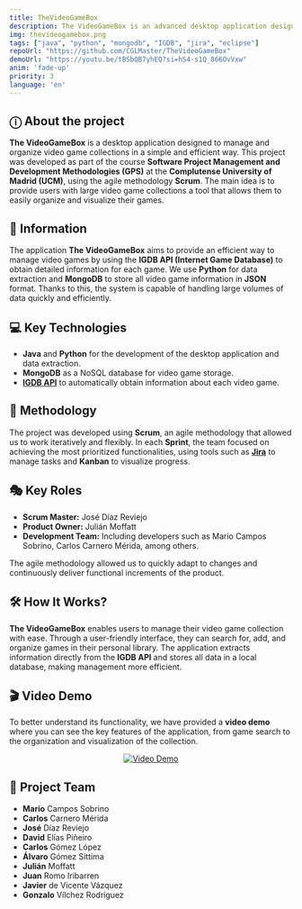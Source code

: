 ```yaml
---
title: TheVideoGameBox
description: The VideoGameBox is an advanced desktop application designed to manage and organize large collections of video games, allowing users to obtain detailed information and efficiently organize their games.
img: thevideogamebox.png
tags: ["java", "python", "mongodb", "IGDB", "jira", "eclipse"]
repoUrl: "https://github.com/CGLMaster/TheVideoGameBox"
demoUrl: "https://youtu.be/tBSbQB7yhEQ?si=hS4-s1Q_866OvVxw"
anim: 'fade-up'
priority: 3
language: 'en'
---
```


## ⓘ About the project

**The VideoGameBox** is a desktop application designed to manage and organize video game collections in a simple and efficient way. This project was developed as part of the course **Software Project Management and Development Methodologies (GPS)** at the **Complutense University of Madrid (UCM)**, using the agile methodology **Scrum**. The main idea is to provide users with large video game collections a tool that allows them to easily organize and visualize their games.

## 📌 Information   
The application **The VideoGameBox** aims to provide an efficient way to manage video games by using the **IGDB API (Internet Game Database)** to obtain detailed information for each game. We use **Python** for data extraction and **MongoDB** to store all video game information in **JSON** format. Thanks to this, the system is capable of handling large volumes of data quickly and efficiently.

## 💻 Key Technologies
  - **Java** and **Python** for the development of the desktop application and data extraction.
  - **MongoDB** as a NoSQL database for video game storage.
  - **[IGDB API](https://api-docs.igdb.com/#examples)** to automatically obtain information about each video game.

## 📝 Methodology 
The project was developed using **Scrum**, an agile methodology that allowed us to work iteratively and flexibly. In each **Sprint**, the team focused on achieving the most prioritized functionalities, using tools such as **[Jira](https://www.atlassian.com/software/jira)** to manage tasks and **Kanban** to visualize progress.

## 🎭 Key Roles
  - **Scrum Master:** José Díaz Reviejo  
  - **Product Owner:** Julián Moffatt  
  - **Development Team:** Including developers such as Mario Campos Sobrino, Carlos Carnero Mérida, among others.

The agile methodology allowed us to quickly adapt to changes and continuously deliver functional increments of the product.

## 🛠️ How It Works?
**The VideoGameBox** enables users to manage their video game collection with ease. Through a user-friendly interface, they can search for, add, and organize games in their personal library. The application extracts information directly from the **IGDB API** and stores all data in a local database, making management more efficient.

## 🎬 Video Demo 
To better understand its functionality, we have provided a **video demo** where you can see the key features of the application, from game search to the organization and visualization of the collection.

<p align="center">
  <a href="https://www.youtube.com/watch?v=tBSbQB7yhEQ" target='_blank' rel='noopener noreferrer'>
    <img src="https://img.youtube.com/vi/tBSbQB7yhEQ/0.jpg" alt="Video Demo">
  </a>
</p>

## 👥 Project Team
- **Mario** Campos Sobrino  
- **Carlos** Carnero Mérida  
- **José** Díaz Reviejo  
- **David** Elías Piñeiro  
- **Carlos** Gómez López  
- **Álvaro** Gómez Sittima  
- **Julián** Moffatt  
- **Juan** Romo Iribarren  
- **Javier** de Vicente Vázquez  
- **Gonzalo** Vílchez Rodríguez
